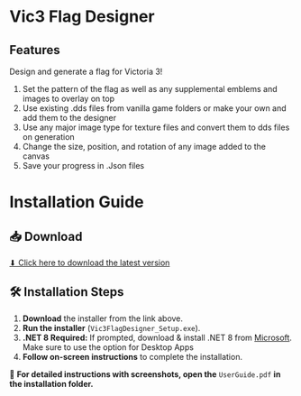 # Vic3 Flag Designer 
## Features
Design and generate a flag for Victoria 3!
1. Set the pattern of the flag as well as any supplemental emblems and images to overlay on top
2. Use existing .dds files from vanilla game folders or make your own and add them to the designer
3. Use any major image type for texture files and convert them to dds files on generation
4. Change the size, position, and rotation of any image added to the canvas
5. Save your progress in .Json files


# Installation Guide  

## 📥 Download  
[⬇ Click here to download the latest version](https://github.com/Seleucas/Vic3FlagDesigner/releases/latest)  

## 🛠 Installation Steps  
1. **Download** the installer from the link above.  
2. **Run the installer** (`Vic3FlagDesigner_Setup.exe`).  
3. **.NET 8 Required:** If prompted, download & install .NET 8 from [Microsoft](https://dotnet.microsoft.com/en-us/download/dotnet/8.0/runtime). Make sure to use the option for Desktop Apps  
5. **Follow on-screen instructions** to complete the installation.  

📖 **For detailed instructions with screenshots, open the** `UserGuide.pdf` **in the installation folder.**  
